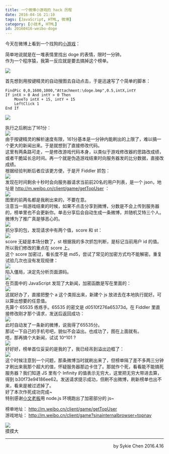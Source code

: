 ```yaml
---
title: 一个微博小游戏的 hack 历程
date: 2016-04-16 21:10
tags: [JavaScript, HTML, 微博]
category: [小技术, HTML]
id: 20160416-weibo-doge
---
```

今天在微博上看到一个找狗的[小游戏](http://m.weibo.cn/client/game?sinainternalbrowser=topnav)：  

简单地说就是在一堆表情里找出 doge 的表情，限时一分钟。  
作为一个程序猿，我第一反应就是要去搞掉这个榜单。  
<!-- more -->
![](/blogimg/20160416-weibo-doge/1.png)

首先想到用按键精灵的自动搜图去自动点击，于是迅速写了个简单的脚本：  
``` vbscript
FindPic 0,0,1600,1000,"Attachment:\doge.bmp",0.5,intX,intY
If intX > 0 And intY > 0 Then 
	MoveTo intX + 15, intY + 15
	LeftClick 1
End If
```
![](/blogimg/20160416-weibo-doge/2.png)  

执行之后刷出了161分：  
![](/blogimg/20160416-weibo-doge/3.png)  
由于按键精灵的解析速度有限，161分基本是一分钟内能刷出的上限了，难以搞一个更大的新闻出来。于是就想到了直接修改代码。  
这里有两条路可走，一是修改游戏代码本身，以类似于游戏修改器的思路改成绩，或者干脆延长总时间。再一个就是伪造游戏结束时向服务器发的比分数据，直接改成绩。  
根据经验判断后者应该更方便，于是开 Fiddler 抓包：  
![](/blogimg/20160416-weibo-doge/4.png)  
发现在时间剩余十秒时会向服务器请求当前前20名的用户列表，是一个 json，地址是 http://m.weibo.cn/client/game/getTopUser ：  
![](/blogimg/20160416-weibo-doge/5.png)  
图里的前两名都是我刷出来的，不要在意。  
注意当一局游戏结束的时候，如果不点击分享到微博，分数是不会上传到服务器的，榜单里也不会更新你。单击分享后会自动生成一条微博，并随机艾特三个人。微博为了推广真是够恶心的。  
![](/blogimg/20160416-weibo-doge/6.png)  
抓分享的包，发现请求中有两个值，score 和 st：  
![](/blogimg/20160416-weibo-doge/7.png)  
score 无疑是本场分数了，st 根据我的多次抓包判断，是标记当前用户 id 的值。所以我们修改的重点在 score 上。  
这个 score 加密过，看长度不是 md5，尝试了常见的加密方式均不能解密。重复试验几次也没有发现规律：  
![](/blogimg/20160416-weibo-doge/8.png)  
陷入僵局，决定先分析页面源码。  
![](/blogimg/20160416-weibo-doge/10.png)  
在页面中的 JavaScript 发现了大新闻，加密函数是写在里面的：  
![](/blogimg/20160416-weibo-doge/9.png)  
这就好办了，直接把整个 a 这个类抠出来，新建个 js 放进去在本地执行就好。可以算出想要的任意值。   
先算个 65535 练练手。65535 的密文是 d0510f276a65373d。在 Fiddler 里直接修改刚才那个请求，发送后返回成功：  
![](/blogimg/20160416-weibo-doge/11.png)  
此时自动发了一条新的微博，说我得了65535分。  
那试一下自己的手机号吧，貌似不会溢出。也成功了，图在上面就有。  
唔，那再搞个大新闻，试试 10^101 ?  
![](/blogimg/20160416-weibo-doge/12.png)  
好好好，榜单首位妥妥的是我的了，我已经吊到溢出边框了：  
![](/blogimg/20160416-weibo-doge/13.png)  
这个时候注意到一个问题，那条微博当时就刷出来了，但榜单隔了差不多两三分钟才刷出来我那个超大的值，怀疑服务器那边卡住了。那就作个死，看看能不能搞死服务器？我们知道 JS 里有个 Infinity 的值表示无穷大，这里把无穷大带进去算，得到 b30f73e94186ee62。发送请求提示成功，但刷不出微博，刷新榜单也出不来，看来是被过滤掉了。  
好了本次作死成功完成~  
特别感谢[小文老板](http://jobslong.com/)用 node.js 环境跑出了加密部分的 js~  
  
榜单地址： http://m.weibo.cn/client/game/getTopUser  
游戏地址： http://m.weibo.cn/client/game?sinainternalbrowser=topnav  

![](/blogimg/20160416-weibo-doge/14.png)  
摸摸大  

---

<p align = right>
by Sykie Chen
2016.4.16
</p>